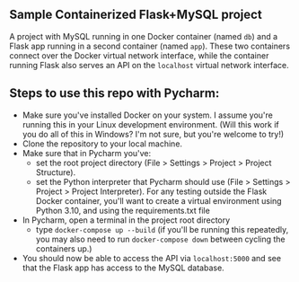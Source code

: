 Sample Containerized Flask+MySQL project
----------------
A project with MySQL running in one Docker container (named `db`) and a Flask app running in
a second container (named `app`). These two containers connect over the Docker virtual network
interface, while the container running Flask also serves an API on the `localhost`
virtual network interface.

## Steps to use this repo with Pycharm:
* Make sure you've installed Docker on your system. I assume you're running
this in your Linux development environment. (Will this work if you
do all of this in Windows? I'm not sure, but you're welcome to try!)
* Clone the repository to your local machine.
* Make sure that in Pycharm you've:
  * set the root project directory (File > Settings > Project > Project Structure).
  * set the Python interpreter that Pycharm should use (File > Settings > Project > Project Interpreter).
  For any testing outside the Flask Docker container, you'll want to create a virtual environment using Python 3.10, and using the requirements.txt file
* In Pycharm, open a terminal in the project root directory
  * type `docker-compose up --build`
    (if you'll be running this repeatedly, you may also need to run `docker-compose down` between cycling the containers up.)
* You should now be able to access the API via `localhost:5000` and see that the Flask app has access to the MySQL database. 
